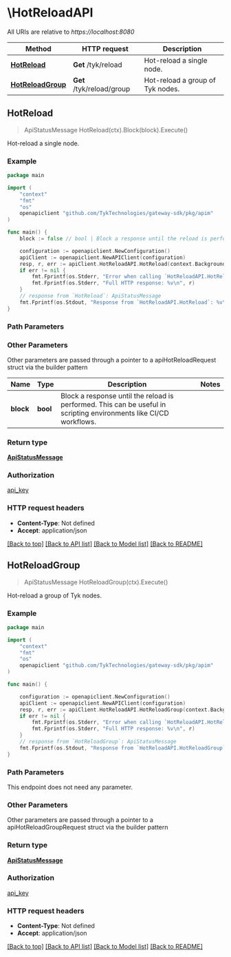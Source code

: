 # \HotReloadAPI

All URIs are relative to *https://localhost:8080*

Method | HTTP request | Description
------------- | ------------- | -------------
[**HotReload**](HotReloadAPI.md#HotReload) | **Get** /tyk/reload | Hot-reload a single node.
[**HotReloadGroup**](HotReloadAPI.md#HotReloadGroup) | **Get** /tyk/reload/group | Hot-reload a group of Tyk nodes.



## HotReload

> ApiStatusMessage HotReload(ctx).Block(block).Execute()

Hot-reload a single node.



### Example

```go
package main

import (
	"context"
	"fmt"
	"os"
	openapiclient "github.com/TykTechnologies/gateway-sdk/pkg/apim"
)

func main() {
	block := false // bool | Block a response until the reload is performed. This can be useful in scripting environments like CI/CD workflows. (optional)

	configuration := openapiclient.NewConfiguration()
	apiClient := openapiclient.NewAPIClient(configuration)
	resp, r, err := apiClient.HotReloadAPI.HotReload(context.Background()).Block(block).Execute()
	if err != nil {
		fmt.Fprintf(os.Stderr, "Error when calling `HotReloadAPI.HotReload``: %v\n", err)
		fmt.Fprintf(os.Stderr, "Full HTTP response: %v\n", r)
	}
	// response from `HotReload`: ApiStatusMessage
	fmt.Fprintf(os.Stdout, "Response from `HotReloadAPI.HotReload`: %v\n", resp)
}
```

### Path Parameters



### Other Parameters

Other parameters are passed through a pointer to a apiHotReloadRequest struct via the builder pattern


Name | Type | Description  | Notes
------------- | ------------- | ------------- | -------------
 **block** | **bool** | Block a response until the reload is performed. This can be useful in scripting environments like CI/CD workflows. | 

### Return type

[**ApiStatusMessage**](ApiStatusMessage.md)

### Authorization

[api_key](../README.md#api_key)

### HTTP request headers

- **Content-Type**: Not defined
- **Accept**: application/json

[[Back to top]](#) [[Back to API list]](../README.md#documentation-for-api-endpoints)
[[Back to Model list]](../README.md#documentation-for-models)
[[Back to README]](../README.md)


## HotReloadGroup

> ApiStatusMessage HotReloadGroup(ctx).Execute()

Hot-reload a group of Tyk nodes.



### Example

```go
package main

import (
	"context"
	"fmt"
	"os"
	openapiclient "github.com/TykTechnologies/gateway-sdk/pkg/apim"
)

func main() {

	configuration := openapiclient.NewConfiguration()
	apiClient := openapiclient.NewAPIClient(configuration)
	resp, r, err := apiClient.HotReloadAPI.HotReloadGroup(context.Background()).Execute()
	if err != nil {
		fmt.Fprintf(os.Stderr, "Error when calling `HotReloadAPI.HotReloadGroup``: %v\n", err)
		fmt.Fprintf(os.Stderr, "Full HTTP response: %v\n", r)
	}
	// response from `HotReloadGroup`: ApiStatusMessage
	fmt.Fprintf(os.Stdout, "Response from `HotReloadAPI.HotReloadGroup`: %v\n", resp)
}
```

### Path Parameters

This endpoint does not need any parameter.

### Other Parameters

Other parameters are passed through a pointer to a apiHotReloadGroupRequest struct via the builder pattern


### Return type

[**ApiStatusMessage**](ApiStatusMessage.md)

### Authorization

[api_key](../README.md#api_key)

### HTTP request headers

- **Content-Type**: Not defined
- **Accept**: application/json

[[Back to top]](#) [[Back to API list]](../README.md#documentation-for-api-endpoints)
[[Back to Model list]](../README.md#documentation-for-models)
[[Back to README]](../README.md)

